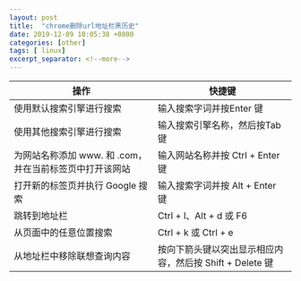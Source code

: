 ```yaml
---
layout: post
title:  "chrome删除url地址栏黑历史"
date: 2019-12-09 10:05:38 +0800
categories: [other]
tags: [ linux]
excerpt_separator: <!--more-->
---
```


| 操作                                                   | 快捷键                                                  |
|------------------------------------------------------|--------------------------------------------------------|
| 使用默认搜索引擎进行搜索                               | 输入搜索字词并按Enter 键                                |
| 使用其他搜索引擎进行搜索                               | 输入搜索引擎名称，然后按Tab 键                           |
| 为网站名称添加 www. 和 .com，并在当前标签页中打开该网站 | 输入网站名称并按 Ctrl + Enter 键                        |
| 打开新的标签页并执行 Google 搜索                       | 输入搜索字词并按 Alt + Enter 键                         |
| 跳转到地址栏                                           | Ctrl + l、Alt + d 或 F6                                  |
| 从页面中的任意位置搜索                                 | Ctrl + k 或 Ctrl + e                                    |
| 从地址栏中移除联想查询内容                             | 按向下箭头键以突出显示相应内容，然后按 Shift + Delete 键 |